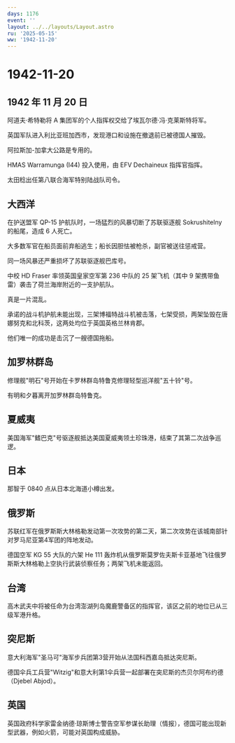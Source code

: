```yaml
---
days: 1176
event: ''
layout: ../../layouts/Layout.astro
ru: '2025-05-15'
ww: '1942-11-20'
---
```


# 1942-11-20

## 1942 年 11 月 20 日

阿道夫·希特勒将 A 集团军的个人指挥权交给了埃瓦尔德·冯·克莱斯特将军。

英国军队进入利比亚班加西市，发现港口和设施在撤退前已被德国人摧毁。

阿拉斯加-加拿大公路是专用的。

HMAS Warramunga (I44) 投入使用，由 EFV Dechaineux 指挥官指挥。

太田稔出任第八联合海军特别陆战队司令。

## 大西洋

在护送盟军 QP-15 护航队时，一场猛烈的风暴切断了苏联驱逐舰 Sokrushitelny
的船尾，造成 6 人死亡。

大多数军官在船员面前弃船逃生；船长因胆怯被枪杀，副官被送往惩戒营。

同一场风暴还严重损坏了苏联驱逐舰巴库号。

中校 HD Fraser 率领英国皇家空军第 236 中队的 25 架飞机（其中 9
架携带鱼雷）袭击了荷兰海岸附近的一支护航队。

真是一片混乱。

承诺的战斗机护航未能出现，三架博福特战斗机被击落，七架受损，两架坠毁在唐娜努克和北科茨，这两处均位于英国英格兰林肯郡。

他们唯一的成功是击沉了一艘德国拖船。

## 加罗林群岛

修理舰"明石"号开始在卡罗林群岛特鲁克修理轻型巡洋舰"五十铃"号。

有明和夕暮离开加罗林群岛特鲁克。

## 夏威夷

美国海军"鳍巴克"号驱逐舰抵达美国夏威夷领土珍珠港，结束了其第二次战争巡逻。

## 日本

那智于 0840 点从日本北海道小樽出发。

## 俄罗斯

苏联红军在俄罗斯斯大林格勒发动第一次攻势的第二天，第二次攻势在该城南部针对罗马尼亚第4军团的阵地发动。

德国空军 KG 55 大队的六架 He 111
轰炸机从俄罗斯莫罗佐夫斯卡亚基地飞往俄罗斯斯大林格勒上空执行武装侦察任务；两架飞机未能返回。

## 台湾

高木武夫中将被任命为台湾澎湖列岛魔鹿警备区的指挥官，该区之前的地位已从三级军港升格。

## 突尼斯

意大利海军"圣马可"海军步兵团第3营开始从法国科西嘉岛抵达突尼斯。

德国伞兵工兵营"Witzig"和意大利第1伞兵营一起部署在突尼斯的杰贝尔阿布约德（Djebel
Abjod）。

## 英国

英国政府科学家雷金纳德·琼斯博士警告空军参谋长助理（情报），德国可能出现新型武器，例如火箭，可能对英国构成威胁。